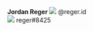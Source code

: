 **Jordan Reger** 
<img src="https://img.icons8.com/material-rounded/24/000000/instagram-new.png"/> @reger.id
<br>
<img src="https://img.icons8.com/material-rounded/24/000000/discord-logo.png"/> reger#8425
